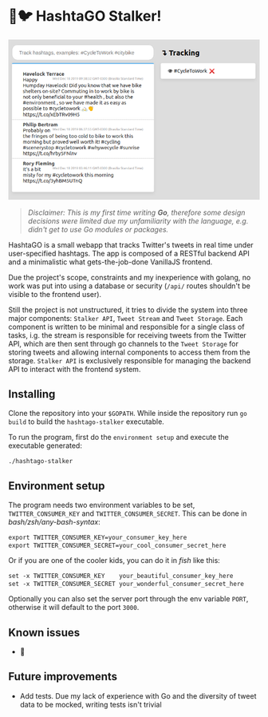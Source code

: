 # 🐻🐦 HashtaGO Stalker!
![](./screenshot.png)

>_Disclaimer: This is my first time writing **Go**, therefore some design decisions were limited due my unfamiliarity with the language, e.g. didn't get to use Go modules or packages._

HashtaGO is a small webapp that tracks Twitter's tweets in real time under user-specified hashtags.
The app is composed of a RESTful backend API and a minimalistic what gets-the-job-done VanillaJS frontend.

Due the project's scope, constraints and my inexperience with golang, no work was put into using a database or security (`/api/` routes shouldn't be visible to the frontend user).

Still the project is not unstructured, it tries to divide the system into three major components: `Stalker API`, `Tweet Stream` and `Tweet Storage`.
Each component is written to be minimal and responsible for a single class of tasks, i.g. the stream is responsible for receiving tweets from the Twitter API, which are then sent through go channels to the `Tweet Storage` for storing tweets and allowing internal components to access them from the storage.
`Stalker API` is exclusively responsible for managing the backend API to interact with the frontend system.

## Installing
Clone the repository into your `$GOPATH`. While inside the repository run
`go build` to build the `hashtago-stalker` executable.

To run the program, first do the `environment setup` and execute the executable generated:
```
./hashtago-stalker
```

## Environment setup
The program needs two environment variables to be set, `TWITTER_CONSUMER_KEY` and `TWITTER_CONSUMER_SECRET`.
This can be done in _bash/zsh/any-bash-syntax_:
```
export TWITTER_CONSUMER_KEY=your_consumer_key_here
export TWITTER_CONSUMER_SECRET=your_cool_consumer_secret_here
```
Or if you are one of the cooler kids, you can do it in _fish_ like this:
```
set -x TWITTER_CONSUMER_KEY    your_beautiful_consumer_key_here
set -x TWITTER_CONSUMER_SECRET your_wonderful_consumer_secret_here
```
Optionally you can also set the server port through the env variable `PORT`, otherwise it will default to the port `3000`.


## Known issues
- 🐤

## Future improvements
- Add tests. Due my lack of experience with Go and the diversity of tweet data to be mocked, writing tests isn't trivial